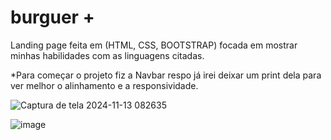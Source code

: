 # burguer +
Landing page feita em (HTML, CSS, BOOTSTRAP) focada em mostrar minhas habilidades com as linguagens citadas.  

*Para começar o projeto fiz a Navbar respo já irei deixar um print dela para ver melhor o alinhamento e a responsividade.


![Captura de tela 2024-11-13 082635](https://github.com/user-attachments/assets/5d9330e2-d26b-4ddb-a067-712b97a89f29)


![image](https://github.com/user-attachments/assets/329604a5-f4af-4421-9ab4-32387a67b15a)
